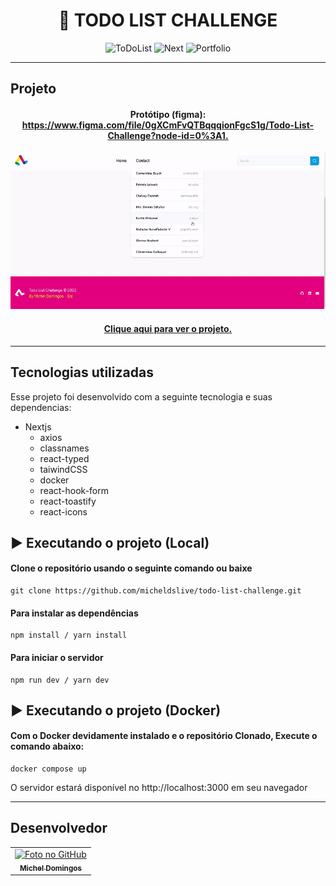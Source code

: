 <h1 align="center">
  📰 TODO LIST CHALLENGE
</h1>

<p align="center">
  <img alt="ToDoList" src="https://img.shields.io/static/v1?label=todo&message=list&color=success&labelColor=grey">
  
  <img alt="Next" src="https://img.shields.io/static/v1?label=stack&message=nextjs&color=success&labelColor=grey">
  
  <img alt="Portfolio" src="https://img.shields.io/static/v1?label=portfolio&message=MICODE&color=success&labelColor=grey">
</p>

---

## Projeto

<h4 align="center">Protótipo (figma): <a href="https://www.figma.com/file/0gXCmFvQTBqqqionFgcS1g/Todo-List-Challenge?node-id=0%3A1">https://www.figma.com/file/0gXCmFvQTBqqqionFgcS1g/Todo-List-Challenge?node-id=0%3A1.</a></h4>

<p align="center">
  <img src="https://github.com/micheldslive/todo-list-challenge/blob/main/assets/images/demo.gif">
</p>

<h4 align="center"><a href="https://todo-list-em.vercel.app/">Clique aqui para ver o projeto.</a></h4>


---

## Tecnologias utilizadas
Esse projeto foi desenvolvido com a seguinte tecnologia e suas dependencias:

- Nextjs
    - axios
    - classnames
    - react-typed
    - taiwindCSS
    - docker
    - react-hook-form
    - react-toastify
    - react-icons

## ▶️ Executando o projeto (Local)

#### Clone o repositório usando o seguinte comando ou baixe

```
git clone https://github.com/micheldslive/todo-list-challenge.git
```

#### Para instalar as dependências

```
npm install / yarn install
```

#### Para iniciar o servidor

```
npm run dev / yarn dev
```


## ▶️ Executando o projeto (Docker)

#### Com o Docker devidamente instalado e o repositório Clonado, Execute o comando abaixo:

```
docker compose up
```

O servidor estará disponível no http://localhost:3000 em seu navegador

---

## Desenvolvedor<br>
<table>
  <tr>
    <td align="center">
      <a href="https://github.com/micheldslive">
        <img src="https://avatars.githubusercontent.com/u/55795597?v=4" width="100" alt="Foto no GitHub"/><br>
        <sub>
          <b>Michel Domingos</b>
        </sub>
      </a>
    </td>
  </tr>
</table>